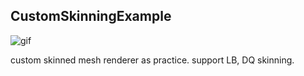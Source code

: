 ## CustomSkinningExample

![gif](https://media.giphy.com/media/V21mA2V0xT9Rdm0IqM/giphy.gif)

custom skinned mesh renderer as practice.
support LB, DQ skinning.
